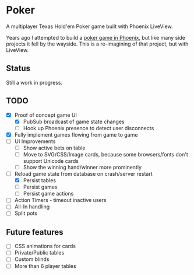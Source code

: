 # Poker

A multiplayer Texas Hold'em Poker game built with Phoenix LiveView.

Years ago I attempted to build a [poker game in Phoenix](https://github.com/begleynk/elixir-poker-server/),
but like many side projects it fell by the wayside. This is a re-imagining of that project, but
with LiveView.

## Status

Still a work in progress.

## TODO

* [x] Proof of concept game UI
  * [x] PubSub broadcast of game state changes
  * [ ] Hook up Phoenix presence to detect user disconnects
* [x] Fully implement games flowing from game to game
* [ ] UI Improvements
  * [ ] Show active bets on table
  * [ ] Move to SVG/CSS/Image cards, because some browsers/fonts don't support Unicode cards
  * [ ] Show the winning hand/winner more prominently
* [ ] Reload game state from database on crash/server restart
  * [x] Persist tables
  * [ ] Persist games
  * [ ] Persist game actions
* [ ] Action Timers - timeout inactive users
* [ ] All-In handling
* [ ] Split pots

## Future features

* [ ] CSS animations for cards
* [ ] Private/Public tables
* [ ] Custom blinds
* [ ] More than 6 player tables
